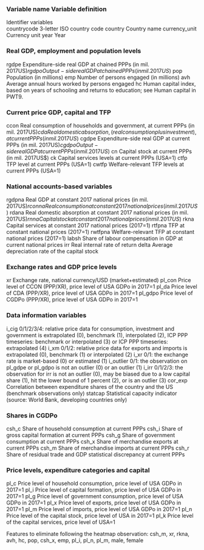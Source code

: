### Variable name	Variable definition
Identifier variables	
countrycode	3-letter ISO country code
country	Country name
currency_unit	Currency unit
year	Year
	
### Real GDP, employment and population levels	
rgdpe	Expenditure-side real GDP at chained PPPs (in mil. 2017US$)
rgdpo	Output-side real GDP at chained PPPs (in mil. 2017US$)
pop	Population (in millions)
emp	Number of persons engaged (in millions)
avh	Average annual hours worked by persons engaged
hc	Human capital index, based on years of schooling and returns to education; see Human capital in PWT9.
	
### Current price GDP, capital and TFP	
ccon	Real consumption of households and government, at current PPPs (in mil. 2017US$)
cda	Real domestic absorption, (real consumption plus investment), at current PPPs (in mil. 2017US$)
cgdpe	Expenditure-side real GDP at current PPPs (in mil. 2017US$)
cgdpo	Output-side real GDP at current PPPs (in mil. 2017US$)
cn	Capital stock at current PPPs (in mil. 2017US$)
ck	Capital services levels at current PPPs (USA=1)
ctfp	TFP level at current PPPs (USA=1)
cwtfp	Welfare-relevant TFP levels at current PPPs (USA=1)
	
### National accounts-based variables	
rgdpna	Real GDP at constant 2017 national prices (in mil. 2017US$)
rconna	Real consumption at constant 2017 national prices (in mil. 2017US$)
rdana	Real domestic absorption at constant 2017 national prices (in mil. 2017US$)
rnna	Capital stock at constant 2017 national prices (in mil. 2017US$)
rkna	Capital services at constant 2017 national prices (2017=1)
rtfpna	TFP at constant national prices (2017=1)
rwtfpna	Welfare-relevant TFP at constant national prices (2017=1)
labsh	Share of labour compensation in GDP at current national prices
irr	Real internal rate of return
delta	Average depreciation rate of the capital stock
	
### Exchange rates and GDP price levels	
xr	Exchange rate, national currency/USD (market+estimated)
pl_con	Price level of CCON (PPP/XR), price level of USA GDPo in 2017=1
pl_da	Price level of CDA (PPP/XR), price level of USA GDPo in 2017=1
pl_gdpo	Price level of CGDPo (PPP/XR), price level of USA GDPo in 2017=1
	
### Data information variables	
i_cig	0/1/2/3/4: relative price data for consumption, investment and government is extrapolated (0), benchmark (1), interpolated (2), ICP PPP timeseries: benchmark or interpolated (3) or  ICP PPP timeseries: extrapolated (4)
i_xm	0/1/2: relative price data for exports and imports is extrapolated (0), benchmark (1) or interpolated (2)
i_xr	0/1: the exchange rate is market-based (0) or estimated (1)
i_outlier	0/1: the observation on pl_gdpe or pl_gdpo is not an outlier (0) or an outlier (1)
i_irr	0/1/2/3: the observation for irr is not an outlier (0), may be biased due to a low capital share (1), hit the lower bound of 1 percent (2), or is an outlier (3)
cor_exp	Correlation between expenditure shares of the country and the US (benchmark observations only)
statcap	Statistical capacity indicator (source: World Bank, developing countries only)
	
### Shares in CGDPo	
csh_c	Share of household consumption at current PPPs
csh_i	Share of gross capital formation at current PPPs
csh_g	Share of government consumption at current PPPs
csh_x	Share of merchandise exports at current PPPs
csh_m	Share of merchandise imports at current PPPs
csh_r	Share of residual trade and GDP statistical discrepancy at current PPPs
	
### Price levels, expenditure categories and capital	
pl_c	Price level of household consumption,  price level of USA GDPo in 2017=1
pl_i	Price level of capital formation,  price level of USA GDPo in 2017=1
pl_g	Price level of government consumption,  price level of USA GDPo in 2017=1
pl_x	Price level of exports, price level of USA GDPo in 2017=1
pl_m	Price level of imports, price level of USA GDPo in 2017=1
pl_n	Price level of the capital stock, price level of USA in 2017=1
pl_k	Price level of the capital services, price level of USA=1

Features to eliminate following the heatmap observation:
csh_m, xr, rkna, avh, hc, pop, csh_x, emp, pl_i, pl_n, pl_m, male, female